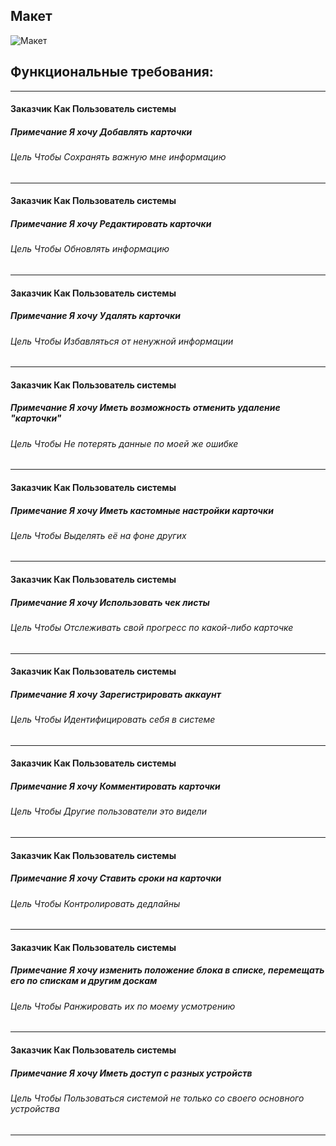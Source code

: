 ## Макет
![Макет](https://i.ibb.co/YfTHy5V/Layout.png)
## Функциональные требования:
-----------------------------------------------------------------
#### Заказчик	Как	Пользователь системы  <br/>
##### Примечание	Я хочу	Добавлять карточки <br/>
###### Цель	Чтобы	Сохранять важную мне информацию <br/>
 -----------------------------------------------------------------
#### Заказчик	Как	Пользователь системы<br/>
##### Примечание	Я хочу	Редактировать карточки <br/>
###### Цель	Чтобы	Обновлять информацию<br/>
 -----------------------------------------------------------------
#### Заказчик	Как	Пользователь системы<br/>
##### Примечание	Я хочу	Удалять карточки<br/>
###### Цель	Чтобы	Избавляться от ненужной информации<br/>
 -----------------------------------------------------------------
#### Заказчик	Как	Пользователь системы<br/>
##### Примечание	Я хочу	Иметь возможность отменить удаление "карточки"<br/>
###### Цель	Чтобы	Не потерять данные по моей же ошибке<br/>
 -----------------------------------------------------------------
#### Заказчик	Как	Пользователь системы<br/>
##### Примечание	Я хочу	Иметь кастомные настройки карточки<br/>
###### Цель	Чтобы	Выделять её на фоне других<br/>
 -----------------------------------------------------------------
#### Заказчик	Как	Пользователь системы<br/>
##### Примечание	Я хочу	Использовать чек листы<br/>
###### Цель	Чтобы	Отслеживать свой прогресс по какой-либо карточке<br/>
 -----------------------------------------------------------------
#### Заказчик	Как	Пользователь системы<br/>
##### Примечание	Я хочу	Зарегистрировать аккаунт<br/>
###### Цель	Чтобы	Идентифицировать себя в системе<br/>
 -----------------------------------------------------------------
#### Заказчик	Как	Пользователь системы<br/>
##### Примечание	Я хочу	Комментировать карточки<br/>
###### Цель	Чтобы	Другие пользователи это видели<br/>
 -----------------------------------------------------------------
#### Заказчик	Как	Пользователь системы<br/>
##### Примечание	Я хочу	Ставить сроки на карточки<br/>
###### Цель	Чтобы	Контролировать дедлайны<br/>
 -----------------------------------------------------------------
#### Заказчик	Как	Пользователь системы<br/>
##### Примечание	Я хочу	изменить положение блока в списке, перемещать его по спискам и другим доскам<br/>
###### Цель	Чтобы	Ранжировать их по моему усмотрению<br/>
 ----------------------------------------------------------------
#### Заказчик	Как	Пользователь системы<br/>
##### Примечание	Я хочу	Иметь доступ с разных устройств<br/>
###### Цель	Чтобы	Пользоваться системой не только со своего основного устройства<br/>
 ----------------------------------------------------------------
